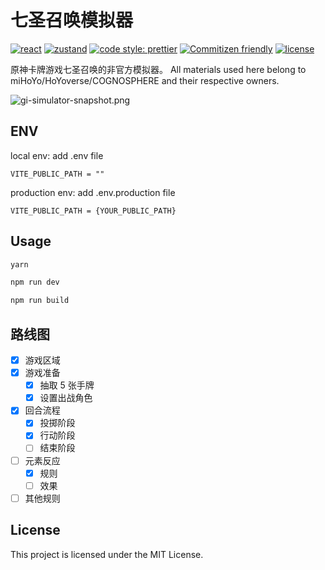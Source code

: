 # 七圣召唤模拟器

[![react](https://img.shields.io/github/package-json/dependency-version/xieQin/genius-invokation-simulator/react)](https://github.com/facebook/react) [![zustand](https://img.shields.io/github/package-json/dependency-version/xieQin/genius-invokation-simulator/zustand)](https://github.com/pmndrs/zustand) [![code style: prettier](https://img.shields.io/badge/code_style-prettier-ff69b4.svg)](https://github.com/prettier/prettier) [![Commitizen friendly](https://img.shields.io/badge/commitizen-friendly-brightgreen.svg)](http://commitizen.github.io/cz-cli/) [![license](https://img.shields.io/badge/license-MIT-green.svg)](https://github.com/xieQin/genius-invokation-simulator/blob/main/LICENSE.md)

原神卡牌游戏七圣召唤的非官方模拟器。
All materials used here belong to miHoYo/HoYoverse/COGNOSPHERE and their respective owners.

![gi-simulator-snapshot.png](https://i.postimg.cc/N0Fnn9Fh/gi-simulator-snapshot.png)

## ENV

local env: add .env file

```
VITE_PUBLIC_PATH = ""
```

production env: add .env.production file

```
VITE_PUBLIC_PATH = {YOUR_PUBLIC_PATH}
```

## Usage

```bash
yarn
```

```bash
npm run dev
```

```bash
npm run build
```

## 路线图

- [x] 游戏区域
- [x] 游戏准备
  - [x] 抽取 5 张手牌
  - [x] 设置出战角色
- [x] 回合流程
  - [x] 投掷阶段
  - [x] 行动阶段
  - [ ] 结束阶段
- [ ] 元素反应
  - [x] 规则
  - [ ] 效果
- [ ] 其他规则

## License

This project is licensed under the MIT License.
